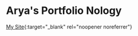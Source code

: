 # Arya's Portfolio Nology
[My Site](http://127.0.0.1:5500/main/index.html){:target="_blank" rel="noopener noreferrer"}
